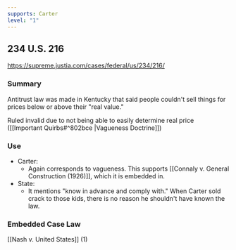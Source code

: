 ```yaml
---
supports: Carter
level: "1"
---
```

## 234 U.S. 216 

https://supreme.justia.com/cases/federal/us/234/216/

### Summary

Antitrust law was made in Kentucky that said people couldn't sell things for prices below or above their "real value."

Ruled invalid due to not being able to easily determine real price ([[Important Quirbs#^802bce |Vagueness Doctrine]])

### Use
* Carter:
	* Again corresponds to vagueness. This supports [[Connaly v. General Construction (1926)]], which it is embedded in.
* State:
	* It mentions "know in advance and comply with." When Carter sold crack to those kids, there is no reason he shouldn't have known the law.
### Embedded Case Law
[[Nash v. United States]] (1)
